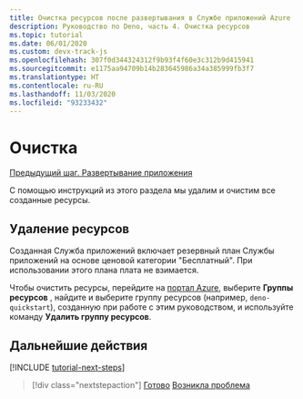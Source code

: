 ```yaml
---
title: Очистка ресурсов после развертывания в Службе приложений Azure
description: Руководство по Deno, часть 4. Очистка ресурсов
ms.topic: tutorial
ms.date: 06/01/2020
ms.custom: devx-track-js
ms.openlocfilehash: 307f0d344324312f9b93f4f60e3c312b9d415941
ms.sourcegitcommit: e1175aa94709b14b283645986a34a385999fb3f7
ms.translationtype: HT
ms.contentlocale: ru-RU
ms.lasthandoff: 11/03/2020
ms.locfileid: "93233432"
---
```

# <a name="clean-up"></a>Очистка

[Предыдущий шаг. Развертывание приложения](tutorial-visual-studio-code-azure-app-service-deno-03.md)

С помощью инструкций из этого раздела мы удалим и очистим все созданные ресурсы.

## <a name="remove-your-resources"></a>Удаление ресурсов

Созданная Служба приложений включает резервный план Службы приложений на основе ценовой категории "Бесплатный". При использовании этого плана плата не взимается.

Чтобы очистить ресурсы, перейдите на [портал Azure](https://portal.azure.com), выберите **Группы ресурсов** , найдите и выберите группу ресурсов (например, `deno-quickstart`), созданную при работе с этим руководством, и используйте команду **Удалить группу ресурсов**.

## <a name="next-steps"></a>Дальнейшие действия

[!INCLUDE [tutorial-next-steps](includes/tutorial-next-steps.md)]

> [!div class="nextstepaction"]
> [Готово](node-howto-deploy-web-app.md) [Возникла проблема](https://www.research.net/r/PWZWZ52?tutorial=deno-deployment-azureappservice&step=clean-up-resources)
